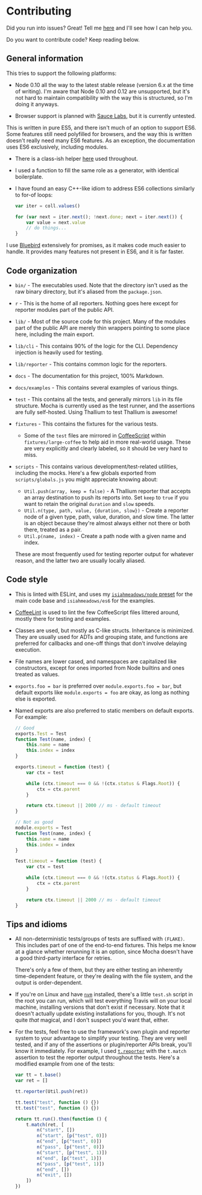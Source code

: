 # Contributing

Did you run into issues? Great! Tell me [here](http://github.com/isiahmeadows/thallium/issues/new) and I'll see how I can help you.

Do you want to contribute code? Keep reading below.

## General information

This tries to support the following platforms:

- Node 0.10 all the way to the latest stable release (version 6.x at the time of writing). I'm aware that Node 0.10 and 0.12 are unsupported, but it's not hard to maintain compatibility with the way this is structured, so I'm doing it anyways.

- Browser support is planned with [Sauce Labs](https://saucelabs.com/), but it is currently untested.

This is written in pure ES5, and there isn't much of an option to support ES6. Some features still need polyfilled for browsers, and the way this is written doesn't really need many ES6 features. As an exception, the documentation uses ES6 exclusively, including modules.

- There is a class-ish helper [here](http://github.com/isiahmeadows/thallium/blob/master/lib/methods.js) used throughout.

- I used a function to fill the same role as a generator, with identical boilerplate.

- I have found an easy C++-like idiom to address ES6 collections similarly to for-of loops:

    ```js
    var iter = coll.values()

    for (var next = iter.next(); !next.done; next = iter.next()) {
        var value = next.value
        // do things...
    }
    ```

I use [Bluebird](http://bluebirdjs.com) extensively for promises, as it makes code much easier to handle. It provides many features not present in ES6, and it is far faster.

## Code organization

- `bin/` - The executables used. Note that the directory isn't used as the raw binary directory, but it's aliased from the `package.json`.

- `r` - This is the home of all reporters. Nothing goes here except for reporter modules part of the public API.

- `lib/` - Most of the source code for this project. Many of the modules part of the public API are merely thin wrappers pointing to some place here, including the main export.

- `lib/cli` - This contains 90% of the logic for the CLI. Dependency injection is heavily used for testing.

- `lib/reporter` - This contains common logic for the reporters.

- `docs` - The documentation for this project, 100% Markdown.

- `docs/examples` - This contains several examples of various things.

- `test` - This contains all the tests, and generally mirrors `lib` in its file structure. Mocha is currently used as the test runner, and the assertions are fully self-hosted. Using Thallium to test Thallium is awesome!

- `fixtures` - This contains the fixtures for the various tests.
    - Some of the `test` files are mirrored in [CoffeeScript](http://coffeescript.org/) within `fixtures/large-coffee` to help aid in more real-world usage. These are very explicitly and clearly labeled, so it should be very hard to miss.

- `scripts` - This contains various development/test-related utilities, including the mocks. Here's a few globals exported from `scripts/globals.js` you might appreciate knowing about:

    - `Util.push(array, keep = false)` - A Thallium reporter that accepts an array destination to push its reports into. Set `keep` to `true` if you want to retain the original `duration` and `slow` speeds.
    - `Util.n(type, path, value, {duration, slow})` - Create a reporter node of a given type, path, value, duration, and slow time. The latter is an object because they're almost always either not there or both there, treated as a pair.
    - `Util.p(name, index)` - Create a path node with a given name and index.

    These are most frequently used for testing reporter output for whatever reason, and the latter two are usually locally aliased.

## Code style

- This is linted with ESLint, and uses my [`isiahmeadows/node` preset](https://npmjs.com/package/eslint-config-isiahmeadows) for the main code base and `isiahmeadows/es6` for the examples.

- [CoffeeLint](http://www.coffeelint.org/) is used to lint the few CoffeeScript files littered around, mostly there for testing and examples.

- Classes are used, but mostly as C-like structs. Inheritance is minimized. They are usually used for ADTs and grouping state, and functions are preferred for callbacks and one-off things that don't involve delaying execution.

- File names are lower cased, and namespaces are capitalized like constructors, except for ones imported from Node builtins and ones treated as values.

- `exports.foo = bar` is preferred over `module.exports.foo = bar`, but default exports like `module.exports = foo` are okay, as long as nothing else is exported.

- Named exports are also preferred to static members on default exports. For example:

    ```js
    // Good
    exports.Test = Test
    function Test(name, index) {
        this.name = name
        this.index = index
    }

    exports.timeout = function (test) {
        var ctx = test

        while (ctx.timeout === 0 && !(ctx.status & Flags.Root)) {
            ctx = ctx.parent
        }

        return ctx.timeout || 2000 // ms - default timeout
    }

    // Not as good
    module.exports = Test
    function Test(name, index) {
        this.name = name
        this.index = index
    }

    Test.timeout = function (test) {
        var ctx = test

        while (ctx.timeout === 0 && !(ctx.status & Flags.Root)) {
            ctx = ctx.parent
        }

        return ctx.timeout || 2000 // ms - default timeout
    }
    ```

## Tips and idioms

- All non-deterministic tests/groups of tests are suffixed with `(FLAKE)`. This includes part of one of the end-to-end fixtures. This helps me know at a glance whether rerunning it is an option, since Mocha doesn't have a good third-party interface for retries.

    There's only a few of them, but they are either testing an inherently time-dependent feature, or they're dealing with the file system, and the output is order-dependent.

- If you're on Linux and have [`nvm`](https://github.com/creationix/nvm) installed, there's a little `test.sh` script in the root you can run, which will test everything Travis will on your local machine, installing versions that don't exist if necessary. Note that it doesn't actually update existing installations for you, though. It's not quite *that* magical, and I don't suspect you'd want that, either.

- For the tests, feel free to use the framework's own plugin and reporter system to your advantage to simplify your testing. They are very well tested, and if any of the assertions or plugin/reporter APIs break, you'll know it immediately. For example, I used [`t.reporter`](./docs/reporter-api.md) with the `t.match` assertion to test the reporter output throughout the tests. Here's a modified example from one of the tests:

    ```js
    var tt = t.base()
    var ret = []

    tt.reporter(Util.push(ret))

    tt.test("test", function () {})
    tt.test("test", function () {})

    return tt.run().then(function () {
        t.match(ret, [
            n("start", [])
            n("start", [p("test", 0)])
            n("end", [p("test", 0)])
            n("pass", [p("test", 0)])
            n("start", [p("test", 1)])
            n("end", [p("test", 1)])
            n("pass", [p("test", 1)])
            n("end", [])
            n("exit", [])
        ])
    })
    ```
